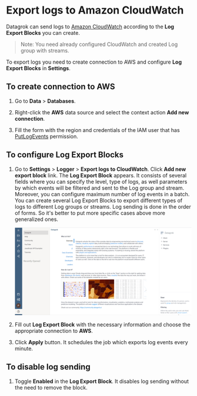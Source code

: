 # Export logs to Amazon CloudWatch

Datagrok can send logs to [Amazon CloudWatch](https://aws.amazon.com/cloudwatch/) according to the **Log Export Blocks** you can create.

> Note: You need already configured CloudWatch and created Log group with streams.

To export logs you need to create connection to AWS and configure **Log Export Blocks** in **Settings**.

## To create connection to AWS

  1. Go to **Data** > **Databases**.

  2. Right-click the **AWS** data source and select the context action **Add new connection**.

  3. Fill the form with the region and credentials of the IAM user that has [PutLogEvents](https://docs.aws.amazon.com/AmazonCloudWatchLogs/latest/APIReference/API_PutLogEvents.html) permission.

## To configure **Log Export Blocks**

1. Go to **Settings** > **Logger** > **Export logs to CloudWatch**. Click **Add new export block** link. The **Log Export Block** appears. It consists of several fields where you can specify the level, type of logs, as well parameters by which events will be filtered and sent to the Log group and stream. Moreover, you can configure maximum number of log events in a batch. 
    <br />You can create several Log Export Blocks to export different types of logs to different Log groups or streams. Log sending is done in the order of forms. So it's better to put more specific cases above more generalized ones.

   ![How to find CW settings](./log-export-cw.gif "Export logs to CloudWatch")
2. Fill out **Log Export Block** with the necessary information and choose the appropriate connection to **AWS**.
3. Click **Apply** button. It schedules the job which exports log events every minute. 
   
## To disable log sending

   1. Toggle **Enabled** in the **Log Export Block**. It disables log sending without the need to remove the block.
